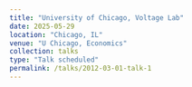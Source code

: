 ```yaml
---
title: "University of Chicago, Voltage Lab"
date: 2025-05-29
location: "Chicago, IL"
venue: "U Chicago, Economics"
collection: talks
type: "Talk scheduled"
permalink: /talks/2012-03-01-talk-1
---
```



